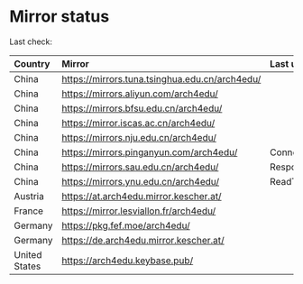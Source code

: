 <script src="./time.js"></script>
# Mirror status
Last check: <script type="text/javascript">localize(1670419627.939396);</script>

|Country|Mirror|Last update|
|:------|:-----|:----------|
|China|https://mirrors.tuna.tsinghua.edu.cn/arch4edu/|<script type="text/javascript">localize(1670395093);</script>|
|China|https://mirrors.aliyun.com/arch4edu/|<script type="text/javascript">localize(1670308429);</script>|
|China|https://mirrors.bfsu.edu.cn/arch4edu/|<script type="text/javascript">localize(1670395093);</script>|
|China|https://mirror.iscas.ac.cn/arch4edu/|<script type="text/javascript">localize(1670395093);</script>|
|China|https://mirrors.nju.edu.cn/arch4edu/|<script type="text/javascript">localize(1670308429);</script>|
|China|https://mirrors.pinganyun.com/arch4edu/|ConnectTimeout|
|China|https://mirrors.sau.edu.cn/arch4edu/|Response 500|
|China|https://mirrors.ynu.edu.cn/arch4edu/|ReadTimeout|
|Austria|https://at.arch4edu.mirror.kescher.at/|<script type="text/javascript">localize(1670395093);</script>|
|France|https://mirror.lesviallon.fr/arch4edu/|<script type="text/javascript">localize(1670395093);</script>|
|Germany|https://pkg.fef.moe/arch4edu/|<script type="text/javascript">localize(1670395093);</script>|
|Germany|https://de.arch4edu.mirror.kescher.at/|<script type="text/javascript">localize(1670395093);</script>|
|United States|https://arch4edu.keybase.pub/|<script type="text/javascript">localize(1670351778);</script>|

<script src="./tablefilter/tablefilter.js"></script>
<script src="./table.js"></script>